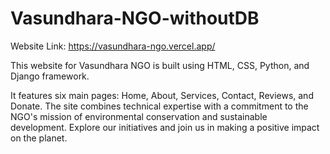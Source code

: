 # Vasundhara-NGO-withoutDB

Website Link: https://vasundhara-ngo.vercel.app/


This website for Vasundhara NGO is built using HTML, CSS, Python, and Django framework. 

It features six main pages: Home, About, Services, Contact, Reviews, and Donate. The site combines technical expertise with a commitment to the NGO's mission of environmental conservation and sustainable development. Explore our initiatives and join us in making a positive impact on the planet.

